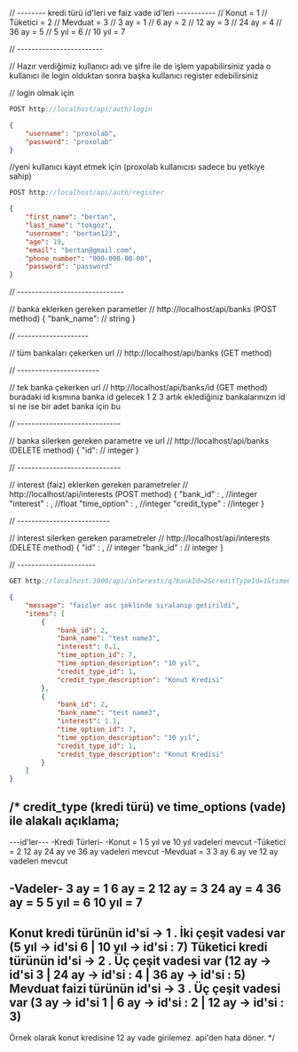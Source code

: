 // -------- kredi türü id'leri ve faiz vade id'leri -----------
// Konut = 1
// Tüketici = 2
// Mevduat = 3
// 3 ay = 1
// 6 ay = 2
// 12 ay = 3
// 24 ay = 4
// 36 ay = 5
// 5 yıl = 6
// 10 yıl = 7

// ------------------------


// Hazır verdiğimiz kullanıcı adı ve şifre ile de işlem yapabilirsiniz yada o kullanıcı ile login olduktan sonra başka kullanıcı register edebilirsiniz

// login olmak için

```js
POST http://localhost/api/auth/login
```
```json
{
    "username": "proxolab", 
    "password": "proxolab"
}
```

//yeni kullanıcı kayıt etmek için (proxolab kullanıcısı sadece bu yetkiye sahip)

```js
POST http://localhost/api/auth/register
```

```json
{
    "first_name": "bertan",
    "last_name": "tokgöz",
    "username": "bertan123",
    "age": 19,
    "email": "bertan@gmail.com",
    "phone_number": "000-000-00-00",
    "password": "password"
}
```

// ------------------------------

// banka eklerken gereken parametler 
// http://localhost/api/banks  (POST method)
{
    "bank_name":  // string
}

// --------------------


// tüm bankaları çekerken url
// http://localhost/api/banks    (GET method)


// -----------------------


// tek banka çekerken url 
// http://localhost/api/banks/id  (GET method)   buradaki id kısmına banka id gelecek 1 2 3 artık eklediğiniz bankalarınızın id si ne ise bir adet banka için bu


// -----------------------------

// banka silerken gereken parametre ve url
// http://localhost/api/banks  (DELETE method)
{
    "id":    // integer
}

// -----------------------------

// interest (faiz) eklerken gereken parametreler
// http://localhost/api/interests (POST method)
{
    "bank_id" : , //integer
    "interest" : , //float
    "time_option" : , //integer
    "credit_type" :  //integer 
}

// --------------------------

// interest silerken gereken parametreler
// http://localhost/api/interests (DELETE method)
{
    "id" : , // integer
    "bank_id" : // integer
}

// ----------------------


```js
GET http://localhost:3000/api/interests/q?bankId=2&creditTypeId=1&timeOptionId=7&interestOrderType=asc
```

```json
{
    "message": "faizler asc şeklinde sıralanıp getirildi",
    "items": [
        {
            "bank_id": 2,
            "bank_name": "test name3",
            "interest": 0.1,
            "time_option_id": 7,
            "time_option_description": "10 yıl",
            "credit_type_id": 1,
            "credit_type_description": "Konut Kredisi"
        },
        {
            "bank_id": 2,
            "bank_name": "test name3",
            "interest": 1.1,
            "time_option_id": 7,
            "time_option_description": "10 yıl",
            "credit_type_id": 1,
            "credit_type_description": "Konut Kredisi"
        }
    ]
}
```


/* credit_type (kredi türü) ve time_options (vade) ile alakalı açıklama;
--------------------
---id'ler---
-Kredi Türleri-
-Konut = 1  5 yıl ve 10 yıl vadeleri mevcut
-Tüketici = 2 12 ay 24 ay ve 36 ay vadeleri mevcut
-Mevduat = 3 3 ay 6 ay ve 12 ay vadeleri mevcut

-Vadeler-
3 ay = 1
6 ay = 2
12 ay = 3
24 ay = 4
36 ay = 5
5 yıl = 6
10 yıl = 7
--------------------
Konut kredi türünün id'si -> 1 . İki çeşit vadesi var (5 yıl -> id'si 6 | 10 yıl -> id'si : 7)
Tüketici kredi türünün id'si -> 2 . Üç çeşit vadesi var (12 ay -> id'si 3 | 24 ay -> id'si : 4 | 36 ay -> id'si : 5)
Mevduat faizi türünün id'si -> 3 . Üç çeşit vadesi var (3 ay -> id'si 1 | 6 ay -> id'si : 2 | 12 ay -> id'si : 3)
--------------------
Örnek olarak konut kredisine 12 ay vade girilemez. api'den hata döner. */
